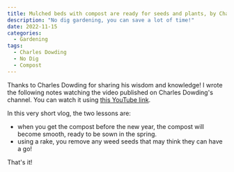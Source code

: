 ```yaml
---
title: Mulched beds with compost are ready for seeds and plants, by Charles Dowding
description: "No dig gardening, you can save a lot of time!"
date: 2022-11-15
categories:
  - Gardening
tags:
  - Charles Dowding
  - No Dig
  - Compost
---
```


Thanks to Charles Dowding for sharing his wisdom and knowledge! I wrote the following notes watching the video published on Charles Dowding's channel. You can watch it using [this YouTube link](https://www.youtube.com/watch?v=iC44Oyune_w).

In this very short vlog, the two lessons are:

- when you get the compost before the new year, the compost will become smooth, ready to be sown in the spring.
- using a rake, you remove any weed seeds that may think they can have a go!

That's it!
